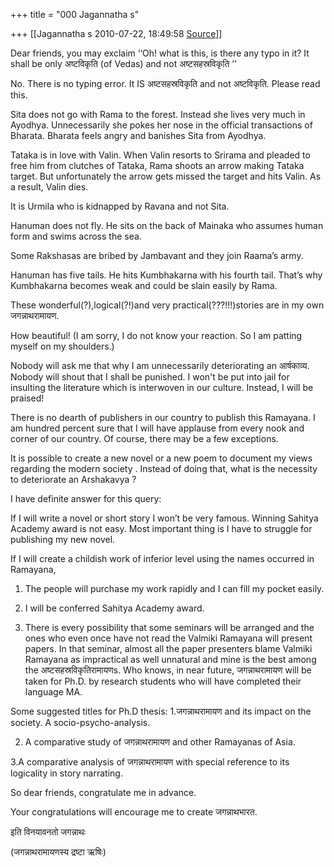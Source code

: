 +++
title = "000 Jagannatha s"

+++
[[Jagannatha s	2010-07-22, 18:49:58 [Source](https://groups.google.com/g/bvparishat/c/swp1qPcxa40)]]





Dear friends, you may exclaim ‘‘Oh! what is this, is there any typo in it? It shall be only अष्टविकृति (of Vedas) and not अष्टसहस्रविकृति ’’

No. There is no typing error. It IS अष्टसहस्रविकृति and not अष्टविकृति. Please read this.



Sita does not go with Rama to the forest. Instead she lives very much in Ayodhya. Unnecessarily she pokes her nose in the official
transactions of Bharata. Bharata feels angry and banishes Sita from Ayodhya.

Tataka is in love with Valin. When Valin resorts to Srirama and pleaded to free him from clutches of Tataka, Rama shoots an arrow making Tataka target. But unfortunately the arrow gets missed the target and hits Valin. As a result, Valin dies.



It is Urmila who is kidnapped by Ravana and not Sita.



Hanuman does not fly. He sits on the back of Mainaka who assumes human form and swims across the sea.



Some Rakshasas are bribed by Jambavant and they join Raama’s army.

Hanuman has five tails. He hits Kumbhakarna with his fourth tail. That’s why Kumbhakarna becomes weak and could be slain easily by Rama.



These wonderful(?),logical(?!)and very practical(???!!!)stories are in my own जगन्नाथरामायण.



How beautiful! (I am sorry, I do not know your reaction. So I am patting myself on my shoulders.)



Nobody will ask me that why I am unnecessarily deteriorating an आर्षकाव्य. Nobody will shout that I shall be punished. I won't be put into jail for insulting the literature which is interwoven in our culture. Instead, I will be praised!



There is no dearth of publishers in our country to publish this
Ramayana. I am hundred percent sure that I will have applause from every nook and corner of our country. Of course, there may be a few exceptions.



It is possible to create a new novel or a new poem to document my views regarding the modern society . Instead of doing that, what is the necessity to deteriorate an Arshakavya ?

I have definite answer for this query:



If I will write a novel or short story I won’t be very famous. Winning Sahitya Academy award is not easy. Most important thing is I have to struggle for publishing my new novel.



If I will create a childish work of inferior level using the names occurred in Ramayana,

1. The people will purchase my work rapidly and I can fill my pocket easily.

2. I will be conferred Sahitya Academy award.

3. There is every possibility that some seminars will be arranged and the ones who even once have not read the Valmiki Ramayana will present papers. In that seminar, almost all the paper presenters blame Valmiki Ramayana as impractical as well unnatural and mine is the best among the अष्टसहस्रविकृतिरामायणs. Who knows, in near future, जगन्नाथरामायण will
be taken for Ph.D. by research students who will have completed their language MA.

Some suggested titles for Ph.D thesis: 1.जगन्नाथरामायण and its impact on the society. A socio-psycho-analysis.

2. A comparative study of जगन्नाथरामायण and other Ramayanas of Asia.

3.A comparative analysis of जगन्नाथरामायण with special reference to its logicality in story narrating.



So dear friends, congratulate me in advance.

Your congratulations will encourage me to create जगन्नाथभारत.

इति विनयावनतो जगन्नाथः

(जगन्नाथरामायणस्य द्रष्टा ऋषिः)



